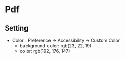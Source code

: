 # Pdf

## Setting

- Color :  Preference -> Accessibility -> Custom Color
  - background-color: rgb(23, 22, 19)
  - color: rgb(192, 176, 147)